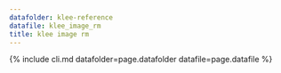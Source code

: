 ```yaml
---
datafolder: klee-reference
datafile: klee_image_rm
title: klee image rm
---
```

{% include cli.md datafolder=page.datafolder datafile=page.datafile %}

